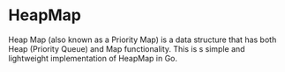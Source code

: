 # HeapMap
Heap Map (also known as a Priority Map) is a data structure that has both Heap (Priority Queue) and Map functionality. This is s simple and lightweight implementation of HeapMap in Go.
